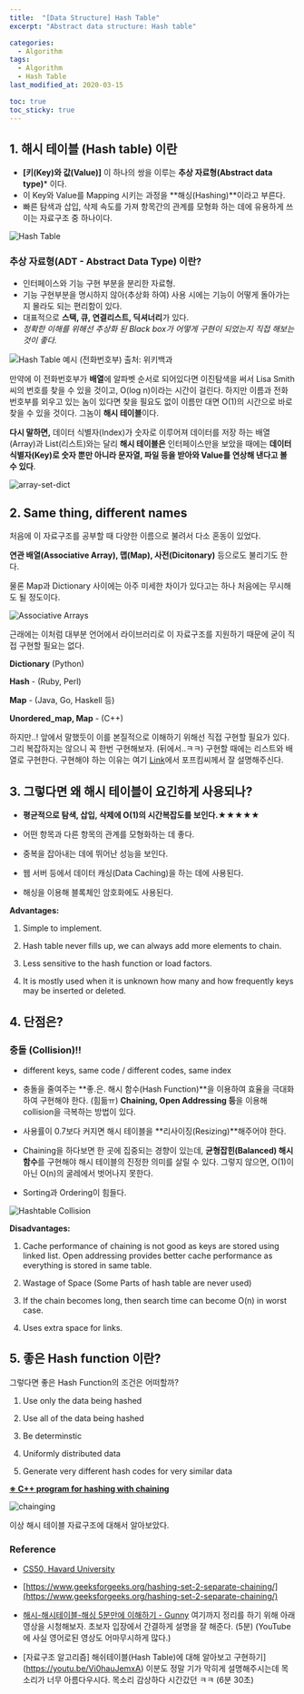 ```yaml
---
title:  "[Data Structure] Hash Table"
excerpt: "Abstract data structure: Hash table"

categories:
  - Algorithm
tags:
  - Algorithm
  - Hash Table
last_modified_at: 2020-03-15

toc: true
toc_sticky: true
---
```


## 1. 해시 테이블 (Hash table) 이란

- **[키(Key)와 값(Value)]** 이 하나의 쌍을 이루는 **추상 자료형(Abstract data type)*** 이다.
- 이 Key와 Value를 Mapping 시키는 과정을 **해싱(Hashing)**이라고 부른다.
- 빠른 탐색과 삽입, 삭제 속도를 가져 항목간의 관계를 모형화 하는 데에 유용하게 쓰이는 자료구조 중 하나이다.

![Hash Table](https://postfiles.pstatic.net/MjAxOTAyMDdfNjkg/MDAxNTQ5NTE1Mjc1NzM5._z4KuZw9PCBeOU8ABQ5haOoFDrJ1rHXW3d-TxVtLbMcg._iQa9xeKfhKEjyvivaRIeoo6cTmeJM9ZkgdawnJpuzEg.PNG.jwo0816/hash_table_%EA%B5%AC%EC%A1%B0.png?type=w773)

### **추상 자료형(ADT - Abstract Data Type)** 이란?
- 인터페이스와 기능 구현 부분을 분리한 자료형.
- 기능 구현부분을 명시하지 않아(추상화 하여) 사용 시에는 기능이 어떻게 돌아가는 지 몰라도 되는 편리함이 있다.
- 대표적으로 **스택, 큐, 연결리스트, 딕셔너리**가 있다.
- *정확한 이해를 위해선 추상화 된 Black box가 어떻게 구현이 되었는지 직접 해보는 것이 좋다.*

![Hash Table 예시 (전화번호부)](https://postfiles.pstatic.net/MjAxOTAyMDdfMjU5/MDAxNTQ5NTE1Mjg0OTUz.r_hWNt_Yrt28ORes4BI-mBTnUeN33MHMCVamXpb83VYg.wQ827aFYxKgw6SfwW_Nj55MndD0bC1xE70UZyOT6lDAg.PNG.jwo0816/1280px-Hash_table.png?type=w773)
출처: 위키백과

만약에 이 전화번호부가 **배열**에 알파벳 순서로 되어있다면 이진탐색을 써서 Lisa Smith 씨의 번호를 찾을 수 있을 것이고, O(log n)이라는 시간이 걸린다. 하지만 이름과 전화번호부를 외우고 있는 놈이 있다면 찾을 필요도 없이 이름만 대면 O(1)의 시간으로 바로 찾을 수 있을 것이다. 그놈이 **해시 테이블**이다.


**다시 말하면,** 데이터 식별자(Index)가 숫자로 이루어져 데이터를 저장 하는 배열(Array)과 List(리스트)와는 달리 **해시 테이블은** 인터페이스만을 보았을 때에는 **데이터 식별자(Key)로 숫자 뿐만 아니라 문자열, 파일 등을 받아와 Value를 연상해 낸다고 볼 수 있다**.

![array-set-dict](https://postfiles.pstatic.net/MjAxOTAyMDRfMTI1/MDAxNTQ5MjE0MzQ4MzM4.d9XnpeX_qcfE_-0vcfYxKgwY84pv90SMGIW8-Zq4EKsg.sm4pxfA45DbS_e9AIft1r4f1eP1G2DiVxsvy182wsSsg.PNG.jwo0816/CollectionTypes_intro_2x.png?type=w773)


## 2. Same thing, different names

처음에 이 자료구조를 공부할 때 다양한 이름으로 불려서 다소 혼동이 있었다.

**연관 배열(Associative Array), 맵(Map), 사전(Dicitonary)** 등으로도 불리기도 한다.

물론 Map과 Dictionary 사이에는 아주 미세한 차이가 있다고는 하나 처음에는 무시해도 될 정도이다.


![Associative Arrays](https://postfiles.pstatic.net/MjAxOTAyMDRfNjUg/MDAxNTQ5MjE0NTMwMzc4.GDF7LX1YCISPg9ZTpV87WbV5Ie36kxgKDiOF0K1nHrEg.Ldg-k5KaMTxQgmKj4S-zB5XvmjAcUuO68EF3-EYCZwAg.PNG.jwo0816/associative-array-language-support-1.png?type=w773)

근래에는 이처럼 대부분 언어에서 라이브러리로 이 자료구조를 지원하기 때문에 굳이 직접 구현할 필요는 없다.


**Dictionary** (Python)

**Hash** - (Ruby, Perl)

**Map** - (Java, Go, Haskell 등)

**Unordered_map, Map** - (C++)


하지만..! 앞에서 말했듯이 이를 본질적으로 이해하기 위해선 직접 구현할 필요가 있다. 그리 복잡하지는 않으니 꼭 한번 구현해보자. (뒤에서..ㅋㅋ) 구현할 때에는 리스트와 배열로 구현한다. 구현해야 하는 이유는 여기 [Link](https://youtu.be/S7vni1hdsZE)에서 포프킴씨께서 잘 설명해주신다.


## 3. 그렇다면 왜 해시 테이블이 요긴하게 사용되나?

- **평균적으로 탐색, 삽입, 삭제에 O(1)의 시간복잡도를 보인다.★★★★★**

- 어떤 항목과 다른 항목의 관계를 모형화하는 데 좋다.

- 중복을 잡아내는 데에 뛰어난 성능을 보인다.

- 웹 서버 등에서 데이터 캐싱(Data Caching)을 하는 데에 사용된다.

- 해싱을 이용해 블록체인 암호화에도 사용된다.


**Advantages:**

1) Simple to implement.

2) Hash table never fills up, we can always add more elements to chain.

3) Less sensitive to the hash function or load factors.

4) It is mostly used when it is unknown how many and how frequently keys may be inserted or deleted.


## 4. 단점은?

### **충돌 (Collision)!!**

- different keys, same code / different codes, same index

- 충돌을 줄여주는 **좋.은. 해시 함수(Hash Function)**을 이용하여 효율을 극대화 하여 구현해야 한다. (힘듦ㅠ) **Chaining, Open Addressing 등**을 이용해 collision을 극복하는 방법이 있다.

- 사용률이 0.7보다 커지면 해시 테이블을 **리사이징(Resizing)**해주어야 한다.

- Chaining을 하다보면 한 곳에 집중되는 경향이 있는데, **균형잡힌(Balanced) 해시 함수**를 구현해야 해시 테이블의 진정한 의미를 살릴 수 있다. 그렇지 않으면, O(1)이 아닌 O(n)의 굴레에서 벗어나지 못한다.

- Sorting과 Ordering이 힘들다.

![Hashtable Collision](https://postfiles.pstatic.net/MjAxOTAyMDRfOTgg/MDAxNTQ5MjEzMDQ1OTc5.aYZtA7zxhEM6e99_HnivaXJ9YFnTcMuoDDm2-22pPf0g.TNl_g1OfPkyH-gZETaAa7sG03AGkIKCsrXHQCSfyQlIg.PNG.jwo0816/750px-Hash_table_5_0_1_1_1_1_0_LL.svg.png?type=w773)


**Disadvantages:**

1) Cache performance of chaining is not good as keys are stored using linked list. Open addressing provides better cache performance as everything is stored in same table.

2) Wastage of Space (Some Parts of hash table are never used)

3) If the chain becomes long, then search time can become O(n) in worst case.

4) Uses extra space for links.



## 5. 좋은 Hash function 이란?

그렇다면 좋은 Hash Function의 조건은 어떠할까?

1. Use only the data being hashed

2. Use all of the data being hashed

3. Be determinstic

4. Uniformly distributed data

5. Generate very different hash codes for very similar data


**[※ C++ program for hashing with chaining](https://www.geeksforgeeks.org/c-program-hashing-chaining/)**

![chainging](https://postfiles.pstatic.net/MjAxOTAyMDdfMjI2/MDAxNTQ5NTI2ODcyMzQx.v6W8WS9sLNfqKavxeVMajzgPCD6F5GmobFO0nOcXLbAg.dc3SDmwsx63okXqoOerutwxO3VZykaHqw_EHhA95fUog.PNG.jwo0816/hashChaining1.png?type=w773)


이상 해시 테이블 자료구조에 대해서 알아보았다.


### Reference

- [CS50, Havard University](https://www.youtube.com/watch?v=nvzVHwrrub0)

- [https://www.geeksforgeeks.org/hashing-set-2-separate-chaining/](https://www.geeksforgeeks.org/hashing-set-2-separate-chaining/)

- [해시-해시테이블-해싱 5분만에 이해하기 - Gunny](https://youtu.be/xls6jEZNA7Y)
  여기까지 정리를 하기 위해 아래 영상을 시청해보자. 초보자 입장에서 간결하게 설명을 잘 해준다. (5분) (YouTube에 사실 영어로된 영상도 어마무시하게 많다.)

- [자료구조 알고리즘] 해쉬테이블(Hash Table)에 대해 알아보고 구현하기](https://youtu.be/Vi0hauJemxA)
  이분도 정말 기가 막히게 설명해주시는데 목소리가 너무 아름다우시다. 목소리 감상하다 시간갔던 ㅋㅋ (6분 30초)
